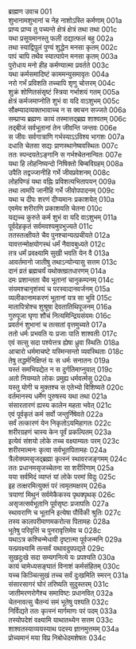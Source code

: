 ब्राह्मण उवाच	001  
शुभानामशुभानां च नेह नाशोऽस्ति कर्मणाम्	001a  
प्राप्य प्राप्य तु पच्यन्ते क्षेत्रं क्षेत्रं तथा तथा	001c  
यथा प्रसूयमानस्तु फली दद्यात्फलं बहु	002a  
तथा स्याद्विपुलं पुण्यं शुद्धेन मनसा कृतम्	002c  
पापं चापि तथैव स्यात्पापेन मनसा कृतम्	003a  
पुरोधाय मनो हीह कर्मण्यात्मा प्रवर्तते	003c  
यथा कर्मसमादिष्टं काममन्युसमावृतः	004a  
नरो गर्भं प्रविशति तच्चापि शृणु चोत्तरम्	004c  
शुक्रं शोणितसंसृष्टं स्त्रिया गर्भाशयं गतम्	005a  
क्षेत्रं कर्मजमाप्नोति शुभं वा यदि वाऽशुभम्	005c  
सौक्ष्म्यादव्यक्तभावाच्च न स क्वचन सज्जते	006a  
सम्प्राप्य ब्रह्मणः कायं तस्मात्तद्ब्रह्म शाश्वतम्	006c  
तद्बीजं सर्वभूतानां तेन जीवन्ति जन्तवः	006e  
स जीवः सर्वगात्राणि गर्भस्याऽऽविश्य भागशः	007a  
दधाति चेतसा सद्यः प्राणस्थानेष्ववस्थितः	007c  
ततः स्पन्दयतेऽङ्गानि स गर्भश्चेतनान्वितः	007e  
यथा हि लोहनिष्यन्दो निषिक्तो बिम्बविग्रहम्	008a  
उपैति तद्वज्जानीहि गर्भे जीवप्रवेशनम्	008c  
लोहपिण्डं यथा वह्निः प्रविशत्यभितापयन्	009a  
तथा त्वमपि जानीहि गर्भे जीवोपपादनम्	009c  
यथा च दीपः शरणं दीप्यमानः प्रकाशयेत्	010a  
एवमेव शरीराणि प्रकाशयति चेतना	010c  
यद्यच्च कुरुते कर्म शुभं वा यदि वाऽशुभम्	011a  
पूर्वदेहकृतं सर्वमवश्यमुपभुज्यते	011c  
ततस्तत्क्षीयते चैव पुनश्चान्यत्प्रचीयते	012a  
यावत्तन्मोक्षयोगस्थं धर्मं नैवावबुध्यते	012c  
तत्र धर्मं प्रवक्ष्यामि सुखी भवति येन वै	013a  
आवर्तमानो जातीषु तथाऽन्योन्यासु सत्तम	013c  
दानं व्रतं ब्रह्मचर्यं यथोक्तव्रतधारणम्	014a  
दमः प्रशान्तता चैव भूतानां चानुकम्पनम्	014c  
संयमश्चानृशंस्यं च परस्वादानवर्जनम्	015a  
व्यलीकानामकरणं भूतानां यत्र सा भुवि	015c  
मातापित्रोश्च शुश्रूषा देवतातिथिपूजनम्	016a  
गुरुपूजा घृणा शौचं नित्यमिन्द्रियसंयमः	016c  
प्रवर्तनं शुभानां च तत्सतां वृत्तमुच्यते	017a  
ततो धर्मः प्रभवति यः प्रजाः पाति शाश्वतीः	017c  
एवं सत्सु सदा पश्येत्तत्र ह्येषा ध्रुवा स्थितिः	018a  
आचारो धर्ममाचष्टे यस्मिन्सन्तो व्यवस्थिताः	018c  
तेषु तद्धर्मनिक्षिप्तं यः स धर्मः सनातनः	019a  
यस्तं समभिपद्येत न स दुर्गतिमाप्नुयात्	019c  
अतो नियम्यते लोकः प्रमुह्य धर्मवर्त्मसु	020a  
यस्तु योगी च मुक्तश्च स एतेभ्यो विशिष्यते	020c  
वर्तमानस्य धर्मेण पुरुषस्य यथा तथा	021a  
संसारतारणं ह्यस्य कालेन महता भवेत्	021c  
एवं पूर्वकृतं कर्म सर्वो जन्तुर्निषेवते	022a  
सर्वं तत्कारणं येन निकृतोऽयमिहागतः	022c  
शरीरग्रहणं चास्य केन पूर्वं प्रकल्पितम्	023a  
इत्येवं संशयो लोके तच्च वक्ष्याम्यतः परम्	023c  
शरीरमात्मनः कृत्वा सर्वभूतपितामहः	024a  
त्रैलोक्यमसृजद्ब्रह्मा कृत्स्नं स्थावरजङ्गमम्	024c  
ततः प्रधानमसृजच्चेतना सा शरीरिणाम्	025a  
यया सर्वमिदं व्याप्तं यां लोके परमां विदुः	025c  
इह तत्क्षरमित्युक्तं परं त्वमृतमक्षरम्	026a  
त्रयाणां मिथुनं सर्वमेकैकस्य पृथक्पृथक्	026c  
असृजत्सर्वभूतानि पूर्वसृष्टः प्रजापतिः	027a  
स्थावराणि च भूतानि इत्येषा पौर्विकी श्रुतिः	027c  
तस्य कालपरीमाणमकरोत्स पितामहः	028a  
भूतेषु परिवृत्तिं च पुनरावृत्तिमेव च	028c  
यथाऽत्र कश्चिन्मेधावी दृष्टात्मा पूर्वजन्मनि	029a  
यत्प्रवक्ष्यामि तत्सर्वं यथावदुपपद्यते	029c  
सुखदुःखे सदा सम्यगनित्ये यः प्रपश्यति	030a  
कायं चामेध्यसङ्घातं विनाशं कर्मसंहितम्	030c  
यच्च किञ्चित्सुखं तच्च सर्वं दुःखमिति स्मरन्	031a  
संसारसागरं घोरं तरिष्यति सुदुस्तरम्	031c  
जातीमरणरोगैश्च समाविष्टः प्रधानवित्	032a  
चेतनावत्सु चैतन्यं समं भूतेषु पश्यति	032c  
निर्विद्यते ततः कृत्स्नं मार्गमाणः परं पदम्	033a  
तस्योपदेशं वक्ष्यामि याथातथ्येन सत्तम	033c  
शाश्वतस्याव्ययस्याथ पदस्य ज्ञानमुत्तमम्	034a  
प्रोच्यमानं मया विप्र निबोधेदमशेषतः	034c  
